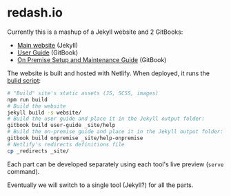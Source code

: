 # redash.io

Currently this is a mashup of a Jekyll website and 2 GitBooks:

- [Main website](https://github.com/getredash/website/tree/master/website) (Jekyll)
- [User Guide](https://github.com/getredash/website/tree/master/user-guide) (GitBook)
- [On Premise Setup and Maintenance Guide](https://github.com/getredash/website/tree/master/onpremise) (GitBook)

The website is built and hosted with Netlify. When deployed, it runs the [bulid script](https://github.com/getredash/website/blob/master/bin/build):

```bash
# "Build" site's static assets (JS, SCSS, images)
npm run build
# Build the website
jekyll build -s website/
# Build the user guide and place it in the Jekyll output folder:
gitbook build user-guide _site/help
# Build the on-premise guide and place it in the Jekyll output folder:
gitbook build onpremise _site/help-onpremise
# Netlify's redirects definitions file
cp _redirects _site/
```

Each part can be developed separately using each tool's live preview (`serve` command).

Eventually we will switch to a single tool (Jekyll?) for all the parts.
